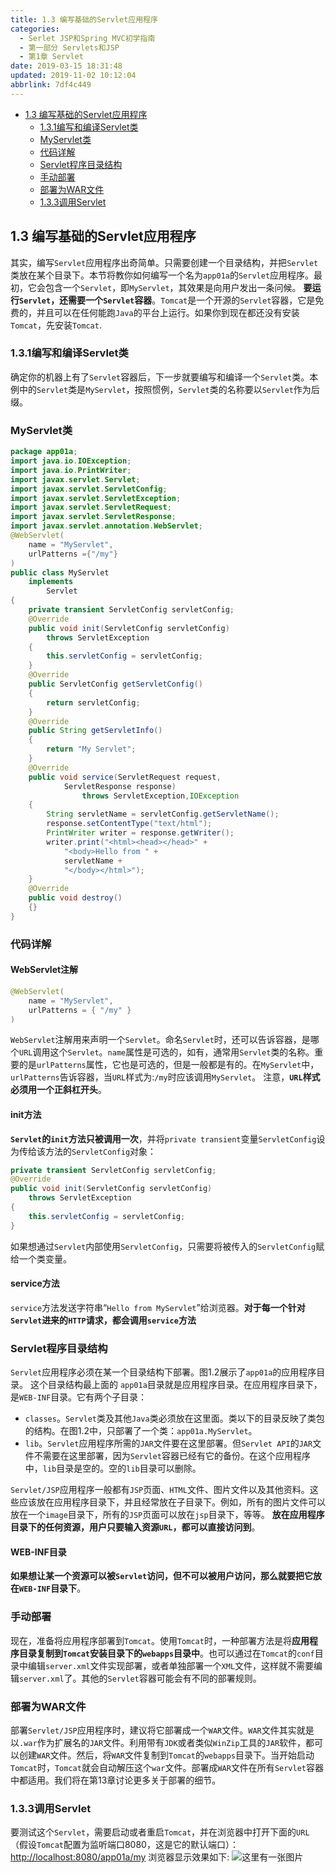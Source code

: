 ```yaml
---
title: 1.3 编写基础的Servlet应用程序
categories: 
  - Serlet JSP和Spring MVC初学指南
  - 第一部分 Servlets和JSP
  - 第1章 Servlet
date: 2019-03-15 18:31:48
updated: 2019-11-02 10:12:04
abbrlink: 7df4c449
---
```

<div id='my_toc'>

- [1.3 编写基础的Servlet应用程序](/JavaReadingNotes/7df4c449/#1-3-编写基础的Servlet应用程序)
    - [1.3.1编写和编译Servlet类](/JavaReadingNotes/7df4c449/#1-3-1编写和编译Servlet类)
    - [MyServlet类](/JavaReadingNotes/7df4c449/#MyServlet类)
    - [代码详解](/JavaReadingNotes/7df4c449/#代码详解)
    - [Servlet程序目录结构](/JavaReadingNotes/7df4c449/#Servlet程序目录结构)
    - [手动部署](/JavaReadingNotes/7df4c449/#手动部署)
    - [部署为WAR文件](/JavaReadingNotes/7df4c449/#部署为WAR文件)
    - [1.3.3调用Servlet](/JavaReadingNotes/7df4c449/#1-3-3调用Servlet)

</div>
<!--more-->
<script>if (navigator.platform.toLowerCase() == 'win32'){document.getElementById('my_toc').style.display = 'none';}</script>

<!--end-->
<!--SSTStart-->
## 1.3 编写基础的Servlet应用程序 ##
其实，编写`Servlet`应用程序出奇简单。只需要创建一个目录结构，并把`Servlet`类放在某个目录下。本节将教你如何编写一个名为`app01a`的`Servlet`应用程序。最初，它会包含一个`Servlet`，即`MyServlet`，其效果是向用户发出一条问候。 **要运行`Servlet`，还需要一个`Servlet`容器**。`Tomcat`是一个开源的`Servlet`容器，它是免费的，并且可以在任何能跑`Java`的平台上运行。如果你到现在都还没有安装 `Tomcat`，先安装`Tomcat`.
### 1.3.1编写和编译Servlet类 ###
确定你的机器上有了`Servlet`容器后，下一步就要编写和编译一个`Servlet`类。本例中的`Servlet`类是`MyServlet`，按照惯例，`Servlet`类的名称要以`Servlet`作为后缀。
### MyServlet类 ###
```java
package app01a;
import java.io.IOException;
import java.io.PrintWriter;
import javax.servlet.Servlet;
import javax.servlet.ServletConfig;
import javax.servlet.ServletException;
import javax.servlet.ServletRequest;
import javax.servlet.ServletResponse;
import javax.servlet.annotation.WebServlet;
@WebServlet(
	name = "MyServlet",
	urlPatterns ={"/my"}
)
public class MyServlet
	implements
		Servlet
{
	private transient ServletConfig servletConfig;
	@Override
	public void init(ServletConfig servletConfig) 
		throws ServletException
	{
		this.servletConfig = servletConfig;
	}
	@Override
	public ServletConfig getServletConfig()
	{
		return servletConfig;
	}
	@Override
	public String getServletInfo()
	{
		return "My Servlet";
	}
	@Override
	public void service(ServletRequest request,
			ServletResponse response)
				throws ServletException,IOException
	{
		String servletName = servletConfig.getServletName();
		response.setContentType("text/html");
		PrintWriter writer = response.getWriter();
		writer.print("<html><head></head>" +
			"<body>Hello from " + 
			servletName + 
			"</body></html>");
	}
	@Override
	public void destroy()
	{}
}
```
### 代码详解 ###
#### WebServlet注解 ####
```java
@WebServlet(
    name = "MyServlet",
    urlPatterns = { "/my" }
)
```
`WebServlet`注解用来声明一个`Servlet`。命名`Servlet`时，还可以告诉容器，是哪个`URL`调用这个`Servlet`。`name`属性是可选的，如有，通常用`Servlet`类的名称。重要的是`urlPatterns`属性，它也是可选的，但是一般都是有的。在`MyServlet`中，`urlPatterns`告诉容器，当`URL`样式为:`/my`时应该调用`MyServlet`。
注意，**`URL`样式必须用一个正斜杠开头**。

#### init方法 ####
**`Servlet`的`init`方法只被调用一次**，并将`private transient`变量`ServletConfig`设为传给该方法的`ServletConfig`对象：
```java
private transient ServletConfig servletConfig;
@Override
public void init(ServletConfig servletConfig) 
	throws ServletException
{
	this.servletConfig = servletConfig;
}
```
如果想通过`Servlet`内部使用`ServletConfig`，只需要将被传入的`ServletConfig`赋给一个类变量。
#### service方法 ####
`service`方法发送字符串“`Hello from MyServlet`”给浏览器。**对于每一个针对`Servlet`进来的`HTTP`请求，都会调用`service`方法**
### Servlet程序目录结构 ###
`Servlet`应用程序必须在某一个目录结构下部署。图1.2展示了`app01a`的应用程序目录。
这个目录结构最上面的 `app01a`目录就是应用程序目录。在应用程序目录下，是`WEB-INF`目录。它有两个子目录：
- `classes`。`Servlet`类及其他`Java`类必须放在这里面。类以下的目录反映了类包的结构。在图1.2中，只部署了一个类：`app01a.MyServlet`。
- `lib`。`Servlet`应用程序所需的`JAR`文件要在这里部署。但`Servlet API`的`JAR`文件不需要在这里部署，因为`Servlet`容器已经有它的备份。在这个应用程序中，`lib`目录是空的。空的`lib`目录可以删除。

`Servlet/JSP`应用程序一般都有`JSP`页面、`HTML`文件、图片文件以及其他资料。这些应该放在应用程序目录下，并且经常放在子目录下。例如，所有的图片文件可以放在一个`image`目录下，所有的`JSP`页面可以放在`jsp`目录下，等等。
**放在应用程序目录下的任何资源，用户只要输入资源`URL`，都可以直接访问到**。
#### WEB-INF目录 ####
**如果想让某一个资源可以被`Servlet`访问，但不可以被用户访问，那么就要把它放在`WEB-INF`目录下**。

### 手动部署 ###
现在，准备将应用程序部署到`Tomcat`。使用`Tomcat`时，一种部署方法是将**应用程序目录复制到`Tomcat`安装目录下的`webapps`目录中**。也可以通过在`Tomcat`的`conf`目录中编辑`server.xml`文件实现部署，或者单独部署一个`XML`文件，这样就不需要编辑`server.xml`了。其他的`Servlet`容器可能会有不同的部署规则。

### 部署为WAR文件 ###
部署`Servlet/JSP`应用程序时，建议将它部署成一个`WAR`文件。`WAR`文件其实就是以`.war`作为扩展名的`JAR`文件。利用带有`JDK`或者类似`WinZip`工具的`JAR`软件，都可以创建`WAR`文件。然后，将`WAR`文件复制到`Tomcat`的`webapps`目录下。当开始启动`Tomcat`时，`Tomcat`就会自动解压这个`war`文件。部署成`WAR`文件在所有`Servlet`容器中都适用。我们将在第13章讨论更多关于部署的细节。
### 1.3.3调用Servlet ###
要测试这个`Servlet`，需要启动或者重启`Tomcat`，并在浏览器中打开下面的`URL`（假设`Tomcat`配置为监听端口8080，这是它的默认端口）：
[http://localhost:8080/app01a/my](http://localhost:8080/app01a/my)
浏览器显示效果如下:
![这里有一张图片](https://image-1257720033.cos.ap-shanghai.myqcloud.com/blog/readbooknote/ServlerJSPAndSpring%20MVCChuXueZhiNan/Chapter1/5.png)

<!--SSTStop-->
